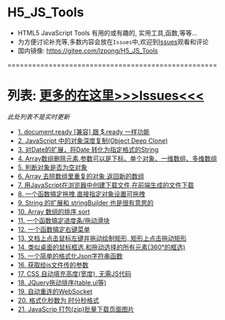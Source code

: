 # H5_JS_Tools
* HTML5 JavaScript Tools 有用的或有趣的, 实用工具,函数,等等...  
* 为方便讨论补充等,多数内容会放在`Issues`中,欢迎到[Issues](https://github.com/lzpong/JS_Tools/issues)观看和评论
* 国内镜像: https://gitee.com/lzpong/H5_JS_Tools

===================================================  
# 列表: [更多的在这里>>>Issues<<<](https://github.com/lzpong/JS_Tools/issues)
*此处列表不是实时更新*
<ul>
<li><a href="https://github.com/lzpong/JS_Tools/issues/1">1. document.ready [兼容] 跟 $.ready 一样功能</a></li>
<li><a href="https://github.com/lzpong/JS_Tools/issues/2">2. JavaScript 中的对象深度复制(Object Deep Clone)</a></li>
<li><a href="https://github.com/lzpong/JS_Tools/issues/3">3. 对Date的扩展，将Date 转化为指定格式的String</a></li>
<li><a href="https://github.com/lzpong/JS_Tools/issues/4">4. Array数组删除元素,参数可以是下标、单个对象、一维数组、多维数组</a></li>
<li><a href="https://github.com/lzpong/JS_Tools/issues/5">5. 判断对象是否为空对象</a></li>
<li><a href="https://github.com/lzpong/JS_Tools/issues/6">6. Array 去除数组里重复的对象,返回新的数组</a></li>
<li><a href="https://github.com/lzpong/JS_Tools/issues/7">7. 用JavaScript在浏览器中创建下载文件,在前端生成的文件下载</a></li>
<li><a href="https://github.com/lzpong/JS_Tools/issues/7">8. 一个函数搞定拖拽,直接指定对象设置可拖拽</a></li>
<li><a href="https://github.com/lzpong/JS_Tools/issues/9">9. String 的扩展和 stringBuilder 也是很有意思的</a></li>
<li><a href="https://github.com/lzpong/JS_Tools/issues/10">10. Array 数组的排序 sort</a></li>
<li><a href="https://github.com/lzpong/JS_Tools/issues/11">11. 一个函数搞定进度条/拖动滑块</a></li>
<li><a href="https://github.com/lzpong/JS_Tools/issues/12">12. 一个函数搞定右键菜单</a></li>
<li><a href="https://github.com/lzpong/JS_Tools/issues/13">13. 文档上点击鼠标左键并拖动绘制矩形,,矩形上点击拖动矩形</a></li>
<li><a href="https://github.com/lzpong/JS_Tools/issues/14">14. 类似桌面的鼠标框选,和拖动选择的所有元素(360°的框选)</a></li>
<li><a href="https://github.com/lzpong/JS_Tools/issues/15">15. 一个简单的格式化Json字符串函数</a></li>
<li><a href="https://github.com/lzpong/JS_Tools/issues/16">16. 获取给js文件传的参数</a></li>
<li><a href="https://github.com/lzpong/JS_Tools/issues/17">17. CSS 自动填充高度(宽度), 无需JS代码</a></li>
<li><a href="https://github.com/lzpong/JS_Tools/issues/18">18. JQuery拖动排序(table,ul等)</a></li>
<li><a href="https://github.com/lzpong/JS_Tools/issues/19">19. 自动重连的WebSocket</a></li>
<li><a href="https://github.com/lzpong/JS_Tools/issues/20">20. 格式化秒数为 时分秒格式</a></li>
<li><a href="https://github.com/lzpong/JS_Tools/issues/21">21. JavaScrip 打包(zip)批量下载页面图片</a></li>
</ul>
